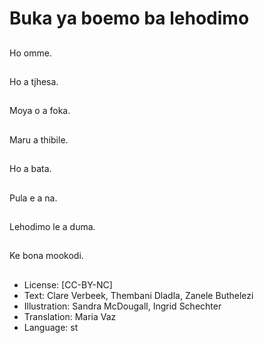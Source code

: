 # Buka ya boemo ba lehodimo

##
Ho omme.

##
Ho a tjhesa.

##
Moya o a foka.

##
Maru a thibile.

##
Ho a bata.

##
Pula e a na.

##
Lehodimo le a duma.

##
Ke bona mookodi.

##
* License: [CC-BY-NC]
* Text: Clare Verbeek, Thembani Dladla, Zanele Buthelezi
* Illustration: Sandra McDougall, Ingrid Schechter
* Translation: Maria Vaz
* Language: st

